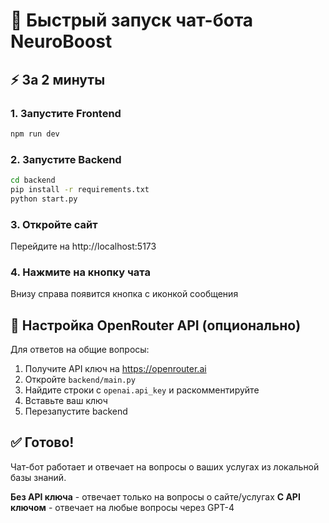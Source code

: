 # 🚀 Быстрый запуск чат-бота NeuroBoost

## ⚡ За 2 минуты

### 1. Запустите Frontend
```bash
npm run dev
```

### 2. Запустите Backend
```bash
cd backend
pip install -r requirements.txt
python start.py
```

### 3. Откройте сайт
Перейдите на http://localhost:5173

### 4. Нажмите на кнопку чата
Внизу справа появится кнопка с иконкой сообщения

## 🔑 Настройка OpenRouter API (опционально)

Для ответов на общие вопросы:

1. Получите API ключ на https://openrouter.ai
2. Откройте `backend/main.py`
3. Найдите строки с `openai.api_key` и раскомментируйте
4. Вставьте ваш ключ
5. Перезапустите backend

## ✅ Готово!

Чат-бот работает и отвечает на вопросы о ваших услугах из локальной базы знаний.

**Без API ключа** - отвечает только на вопросы о сайте/услугах
**С API ключом** - отвечает на любые вопросы через GPT-4
